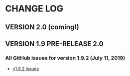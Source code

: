 # CHANGE LOG

## VERSION 2.0 (coming!)


## VERSION 1.9 PRE-RELEASE 2.0

### All GitHub issues for version 1.9.2 (July 11, 2019)
* [v1.9.2 issues](https://github.com/LaSalleSoftware/lsv2-blogfrontend-pkg/milestone/1?closed=1)
